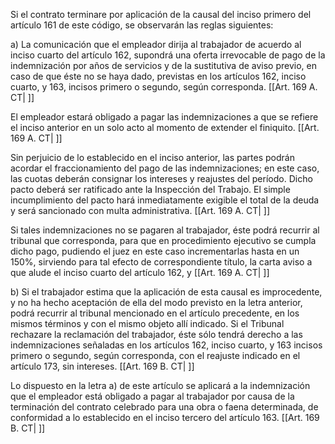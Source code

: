 Si el contrato terminare por aplicación de la causal del inciso primero del artículo 161 de este código, se observarán las reglas siguientes:

a) La comunicación que el empleador dirija al trabajador de acuerdo al inciso cuarto del artículo 162, supondrá una oferta irrevocable de pago de la indemnización por años de servicios y de la sustitutiva de aviso previo, en caso de que éste no se haya dado, previstas en los artículos 162, inciso cuarto, y 163, incisos primero o segundo, según corresponda. [[Art. 169 A. CT| ]]

El empleador estará obligado a pagar las indemnizaciones a que se refiere el inciso anterior en un solo acto al momento de extender el finiquito. [[Art. 169 A. CT| ]]

Sin perjuicio de lo establecido en el inciso anterior, las partes podrán acordar el fraccionamiento del pago de las indemnizaciones; en este caso, las cuotas deberán consignar los intereses y reajustes del período. Dicho pacto deberá ser ratificado ante la Inspección del Trabajo. El simple incumplimiento del pacto hará inmediatamente exigible el total de la deuda y será sancionado con multa administrativa. [[Art. 169 A. CT| ]]

Si tales indemnizaciones no se pagaren al trabajador, éste podrá recurrir al tribunal que corresponda, para que en procedimiento ejecutivo se cumpla dicho pago, pudiendo el juez en este caso incrementarlas hasta en un 150%, sirviendo para tal efecto de correspondiente título, la carta aviso a que alude el inciso cuarto del artículo 162, y [[Art. 169 A. CT| ]]

b) Si el trabajador estima que la aplicación de esta causal es improcedente, y no ha hecho aceptación de ella del modo previsto en la letra anterior, podrá recurrir al tribunal mencionado en el artículo precedente, en los mismos términos y con el mismo objeto allí indicado. Si el Tribunal rechazare la reclamación del trabajador, éste sólo tendrá derecho a las indemnizaciones señaladas en los artículos 162, inciso cuarto, y 163 incisos primero o segundo, según corresponda, con el reajuste indicado en el artículo 173, sin intereses. [[Art. 169 B. CT| ]]

Lo dispuesto en la letra a) de este artículo se aplicará a la indemnización que el empleador está obligado a pagar al trabajador por causa de la terminación del contrato celebrado para una obra o faena determinada, de conformidad a lo establecido en el inciso tercero del artículo 163. [[Art. 169 B. CT| ]]